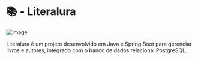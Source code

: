 <h1>📚 - Literalura</h1>

![image](https://github.com/RenDev0/literalura/assets/161482964/5620c17f-71dc-460c-bb2f-8de8e0046606)

Literalura é um projeto desenvolvido em Java e Spring Boot para gerenciar livros e autores, integrado com o banco de dados relacional PostgreSQL.

